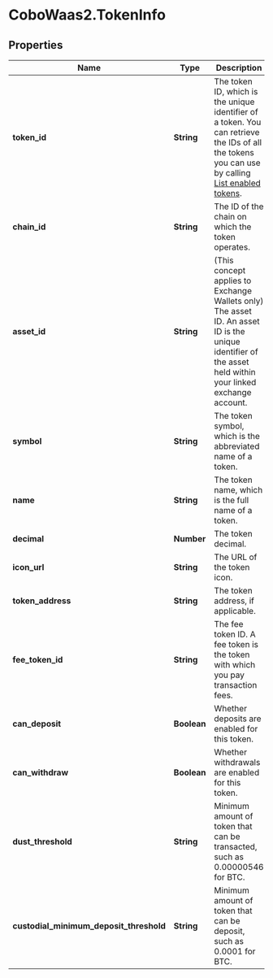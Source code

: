 # CoboWaas2.TokenInfo

## Properties

Name | Type | Description | Notes
------------ | ------------- | ------------- | -------------
**token_id** | **String** | The token ID, which is the unique identifier of a token. You can retrieve the IDs of all the tokens you can use by calling [List enabled tokens](/v2/api-references/wallets/list-enabled-tokens). | 
**chain_id** | **String** | The ID of the chain on which the token operates. | 
**asset_id** | **String** | (This concept applies to Exchange Wallets only) The asset ID. An asset ID is the unique identifier of the asset held within your linked exchange account. | [optional] 
**symbol** | **String** | The token symbol, which is the abbreviated name of a token. | [optional] 
**name** | **String** | The token name, which is the full name of a token. | [optional] 
**decimal** | **Number** | The token decimal. | [optional] 
**icon_url** | **String** | The URL of the token icon. | [optional] 
**token_address** | **String** | The token address, if applicable. | [optional] 
**fee_token_id** | **String** | The fee token ID. A fee token is the token with which you pay transaction fees. | [optional] 
**can_deposit** | **Boolean** | Whether deposits are enabled for this token. | [optional] 
**can_withdraw** | **Boolean** | Whether withdrawals are enabled for this token. | [optional] 
**dust_threshold** | **String** | Minimum amount of token that can be transacted, such as 0.00000546 for BTC. | [optional] 
**custodial_minimum_deposit_threshold** | **String** | Minimum amount of token that can be deposit, such as 0.0001 for BTC. | [optional] 


